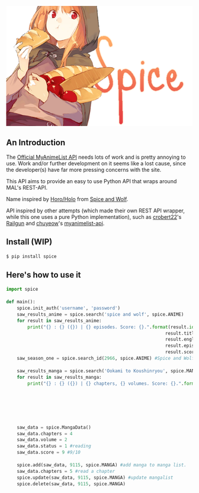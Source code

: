 <p align="center"><img src="rsrc/horo_spice.png"></img></p>

## An Introduction

The [Official MyAnimeList API](http://myanimelist.net/modules.php?go=api) needs lots of work and is pretty annoying to use. Work and/or further development on it seems like a lost cause, since the developer(s) have far more pressing concerns with the site.

This API aims to provide an easy to use Python API that wraps around MAL's
REST-API.

Name inspired by [Horo/Holo](http://myanimelist.net/character/7373/Holo) from [Spice and Wolf](http://myanimelist.net/anime/2966/Ookami_to_Koushinryou?q=Spice%20and%20Wolf).

API inspired by other attempts (which made their own REST API wrapper, while this one uses a pure Python implementation), such as [crobert22](https://github.com/croberts22)'s [Railgun](https://github.com/croberts22/railgun) and [chuyeow](https://github.com/chuyeow)'s [myanimelist-api](https://github.com/chuyeow/myanimelist-api).

## Install (WIP)

```bash
$ pip install spice
```

## Here's how to use it

```python
import spice

def main():
    spice.init_auth('username', 'password')
    saw_results_anime = spice.search('spice and wolf', spice.ANIME)
    for result in saw_results_anime:
    	print("{} : {} ({}) | {} episodes. Score: {}.".format(result.id,
															result.title,
															result.english,
															result.episodes,
															result.score)
    saw_season_one = spice.search_id(2966, spice.ANIME) #Spice and Wolf, Season 1

    saw_results_manga = spice.search('Ookami to Koushinryou', spice.MANGA)
    for result in saw_results_manga:
    	print("{} : {} ({}) | {} chapters, {} volumes. Score: {}.".format(result.id,
																		result.title,
																		result.english,
																		result.chapters,
																		result.volumes,
																		result.score)
    
    saw_data = spice.MangaData()
    saw_data.chapters = 4
    saw_data.volume = 2
    saw_data.status = 1 #reading
    saw_data.score = 9 #9/10
    
    spice.add(saw_data, 9115, spice.MANGA) #add manga to manga list.
    saw_data.chapters = 5 #read a chapter
    spice.update(saw_data, 9115, spice.MANGA) #update mangalist
    spice.delete(saw_data, 9115, spice.MANGA)

```
